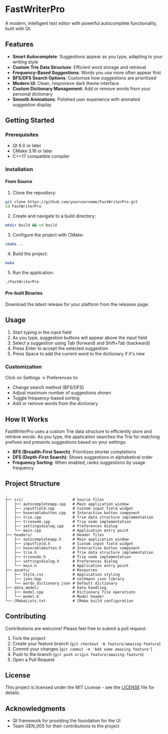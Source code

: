 # FastWriterPro

A modern, intelligent text editor with powerful autocomplete functionality, built with Qt.

## Features

- **Smart Autocomplete**: Suggestions appear as you type, adapting to your writing style
- **Custom Trie Data Structure**: Efficient word storage and retrieval
- **Frequency-Based Suggestions**: Words you use more often appear first
- **BFS/DFS Search Options**: Customize how suggestions are prioritized
- **Modern UI**: Clean, responsive dark theme interface
- **Custom Dictionary Management**: Add or remove words from your personal dictionary
- **Smooth Animations**: Polished user experience with animated suggestion display

## Getting Started

### Prerequisites

- Qt 6.0 or later
- CMake 3.16 or later
- C++17 compatible compiler

### Installation

#### From Source

1. Clone the repository:
```bash
git clone https://github.com/yourusername/FastWriterPro.git
cd FastWriterPro
```

2. Create and navigate to a build directory:
```bash
mkdir build && cd build
```

3. Configure the project with CMake:
```bash
cmake ..
```

4. Build the project:
```bash
make
```

5. Run the application:
```bash
./FastWriterPro
```

#### Pre-built Binaries

Download the latest release for your platform from the releases page.

## Usage

1. Start typing in the input field
2. As you type, suggestion buttons will appear above the input field
3. Select a suggestion using Tab (forward) and Shift+Tab (backward)
4. Press Enter to accept the selected suggestion
5. Press Space to add the current word to the dictionary if it's new

### Customization

Click on Settings -> Preferences to:
- Change search method (BFS/DFS)
- Adjust maximum number of suggestions shown
- Toggle frequency-based sorting
- Add or remove words from the dictionary

## How It Works

FastWriterPro uses a custom Trie data structure to efficiently store and retrieve words. As you type, the application searches the Trie for matching prefixes and presents suggestions based on your settings:

- **BFS (Breadth-First Search)**: Prioritizes shorter completions
- **DFS (Depth-First Search)**: Shows suggestions in alphabetical order
- **Frequency Sorting**: When enabled, ranks suggestions by usage frequency

## Project Structure

```
.
├── src/                      # Source files
│   ├── autocompleteapp.cpp   # Main application window
│   ├── inputfield.cpp        # Custom input field widget
│   ├── hoverablebutton.cpp   # Interactive button component
│   ├── trie.cpp              # Trie data structure implementation
│   ├── trienode.cpp          # Trie node implementation
│   ├── settingsdialog.cpp    # Preferences dialog
│   └── main.cpp              # Application entry point
├── headers/                  # Header files
│   ├── autocompleteapp.h     # Main application window
│   ├── inputfield.h          # Custom input field widget
│   ├── hoverablebutton.h     # Interactive button component
│   ├── trie.h                # Trie data structure implementation
│   ├── trienode.h            # Trie node implementation
│   ├── settingsdialog.h      # Preferences dialog
│   └── main.h                # Application entry point
├── assets/                   # Resources
│   ├── Style.css             # Application styling
│   ├── json.hpp              # nolhmann json library
│   └── words_dictionary.json # Default dictionary
├── data_model/               # Data handling
│   ├── model.cpp             # Dictionary file operations
│   └── model.h               # Model header
└── CMakeLists.txt            # CMake build configuration
```

## Contributing

Contributions are welcome! Please feel free to submit a pull request.

1. Fork the project
2. Create your feature branch (`git checkout -b feature/amazing-feature`)
3. Commit your changes (`git commit -m 'Add some amazing feature'`)
4. Push to the branch (`git push origin feature/amazing-feature`)
5. Open a Pull Request

## License

This project is licensed under the MIT License - see the [LICENSE](LICENSE.md) file for details.

## Acknowledgments

- Qt framework for providing the foundation for the UI
- Team GEN_005 for their contributions to the project
